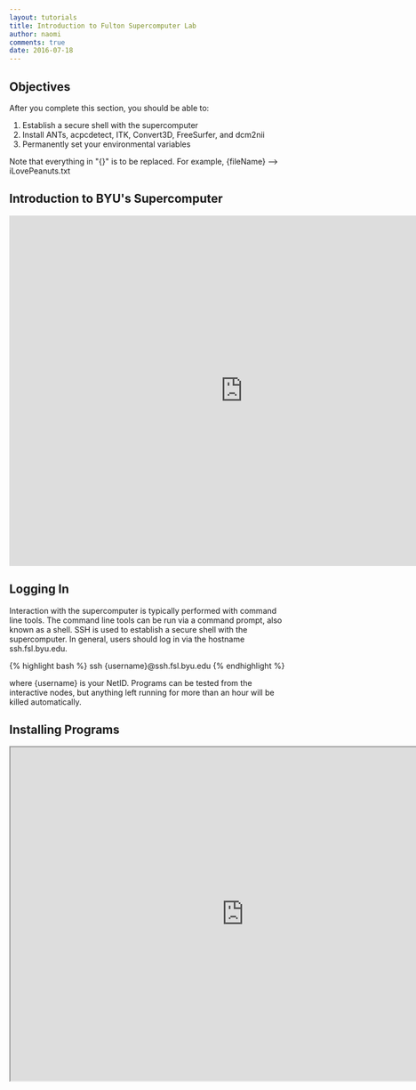 ```yaml
---
layout: tutorials
title: Introduction to Fulton Supercomputer Lab
author: naomi
comments: true
date: 2016-07-18
---
```


## Objectives

After you complete this section, you should be able to:

1. Establish a secure shell with the supercomputer
2. Install ANTs, acpcdetect, ITK, Convert3D, FreeSurfer, and dcm2nii
3. Permanently set your environmental variables

Note that everything in "{}" is to be replaced. For example, \{fileName\} --> iLovePeanuts.txt

## Introduction to BYU's Supercomputer

<iframe width="840" height="630	" src="https://www.youtube.com/embed/i1r9BxHBG0I" frameborder="0" allowfullscreen></iframe>

## Logging In

Interaction with the supercomputer is typically performed with command line tools. The command line tools can be run via a command prompt, also known as a shell. SSH is used to establish a secure shell with the supercomputer. In general, users should log in via the hostname ssh.fsl.byu.edu.

{% highlight bash %}
ssh {username}@ssh.fsl.byu.edu
{% endhighlight %}

where {username} is your NetID. Programs can be tested from the interactive nodes, but anything left running for more than an hour will be killed automatically.

## Installing Programs

<iframe src="https://drive.google.com/file/d/0B7gwoaKa2xaTYXVNTGd5Z0ZPMEU/preview" width="840" height="600"></iframe>
